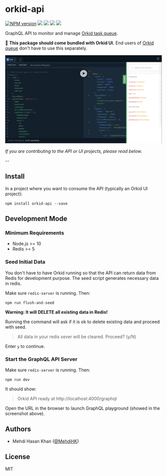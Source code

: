 # orkid-api

[![NPM version](https://img.shields.io/npm/v/orkid-api.svg)](https://www.npmjs.com/package/orkid-api)
![](https://img.shields.io/david/mugli/orkid-api.svg?style=flat)
![](https://img.shields.io/david/dev/mugli/orkid-api.svg?style=flat)
![](https://img.shields.io/node/v/orkid-api.svg?style=flat)
![](https://img.shields.io/npm/l/orkid-api.svg?style=flat)

GraphQL API to monitor and manage [Orkid task queue](https://github.com/mugli/orkid-node).

📎 **This package should come bundled with Orkid UI.**
End users of [Orkid queue](https://github.com/mugli/orkid-node) don't have to use this separately.

![screenshot](https://raw.githubusercontent.com/mugli/orkid-api/master/screenshot.png)

_If you are contributing to the API or UI projects, please read below._

--

## Install

In a project where you want to consume the API (typically an Orkid UI project):

```
npm install orkid-api --save
```

## Development Mode

### Minimum Requirements

- Node.js >= 10
- Redis >= 5

### Seed Initial Data

You don't have to have Orkid running so that the API can return data from Redis for development purpose. The seed script generates necessary data in redis.

Make sure `redis-server` is running. Then:

```
npm run flush-and-seed
```

**Warning: It will DELETE all existing data in Redis!**

Running the command will ask if it is ok to delete existing data and proceed with seed.

> All data in your redis sever will be cleared. Proceed? (y/N)

Enter `y` to continue.

### Start the GraphQL API Server

Make sure `redis-server` is running. Then:

```
npm run dev
```

It should show:

> Orkid API ready at http://localhost:4000/graphql

Open the URL in the browser to launch GraphQL playground (showed in the screenshot above).

## Authors

- Mehdi Hasan Khan ([@MehdiHK](https://twitter.com/MehdiHK))

## License

MIT
